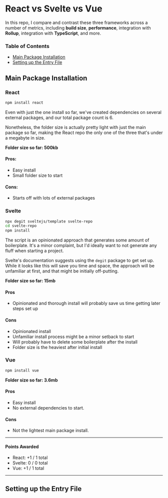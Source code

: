# React vs Svelte vs Vue
In this repo, I compare and contrast these three frameworks across a number of metrics, including **build size**, **performance**, integration with **Rollup**, integration with **TypeScript**, and more.

### Table of Contents
- [Main Package Installation](#main-package-installation)
- [Setting up the Entry File](#setting-up-the-entry-file)


## Main Package Installation

### React

```sh
npm install react
```
Even with just the one install so far, we've created dependencies on several external packages, and our total package count is 6.

Nonetheless, the folder size is actually pretty light with just the main package so far, making the React repo the only one of the three that's under a megabyte in size.

**Folder size so far: 500kb**

#### Pros:
- Easy install
- Small folder size to start
#### Cons:
- Starts off with lots of external packages
### Svelte

```sh
npx degit sveltejs/template svelte-repo
cd svelte-repo
npm install
```
The script is an opinionated approach that generates some amount of boilerplate. It's a minor complaint, but I'd ideally want to not generate any fluff when starting a project.

Svelte's documentation suggests using the `degit` package to get set up. While it looks like this will save you time and space, the approach will be unfamiliar at first, and that might be initially off-putting.

**Folder size so far: 15mb**

#### Pros
- Opinionated and thorough install will probably save us time getting later steps set up
#### Cons
- Opinionated install
- Unfamiliar install process might be a minor setback to start
- Will probably have to delete some boilerplate after the install
- Folder size is the heaviest after initial install
### Vue

```sh
npm install vue
```

**Folder size so far: 3.6mb**

#### Pros
- Easy install
- No external dependencies to start.

#### Cons
- Not the lightest main package install.

<hr />

#### Points Awarded
- React: +1 / 1 total
- Svelte: 0 / 0 total
- Vue: +1   / 1 total

<hr />

## Setting up the Entry File